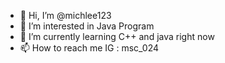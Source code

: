 - 👋 Hi, I’m @michlee123
- 👀 I’m interested in Java Program
- 🌱 I’m currently learning C++ and java right now
- 📫 How to reach me 
IG : msc_024
